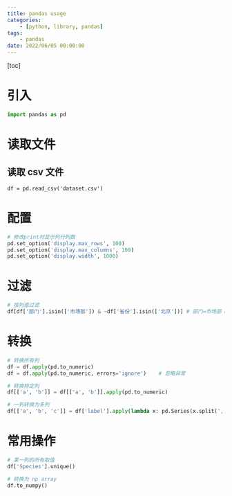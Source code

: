 ```yaml
---
title: pandas usage
categories: 
	- [python, library, pandas]
tags:
	- pandas
date: 2022/06/05 00:00:00
---
```


[toc]
#  引入

```python
import pandas as pd
```

# 读取文件

## 读取 csv 文件

```shell
df = pd.read_csv('dataset.csv')
```

# 配置

```python
# 修改print时显示列行列数
pd.set_option('display.max_rows', 100)
pd.set_option('display.max_columns', 100)
pd.set_option('display.width', 1000)
```

# 过滤

```python
# 按列值过滤
df[df['部门'].isin(['市场部']) & ~df['省份'].isin(['北京'])] # 部门=市场部 & 省份!=北京
```

# 转换

```python
# 转换所有列
df = df.apply(pd.to_numeric)
df = df.apply(pd.to_numeric, errors='ignore')	 # 忽略异常

# 转换特定列
df[['a', 'b']] = df[['a', 'b']].apply(pd.to_numeric)

# 一列转换为多列
df[['a', 'b', 'c']] = df['label'].apply(lambda x: pd.Series(x.split(',')))
```

# 常用操作

```python
# 某一列的所有取值
df['Species'].unique()

# 转换为 np array
df.to_numpy()
```

